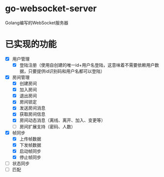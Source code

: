 # go-websocket-server
Golang编写的WebSocket服务器

# 已实现的功能
- [x] 用户管理
    - [x] 登陆注册（使用自创建的唯一id+用户名登陆，这意味着不需要依赖用户数据，只要提供id识别码和用户名都可以登陆） 
- [x] 房间管理
    - [x] 创建房间
    - [x] 加入房间
    - [x] 退出房间
    - [x] 房间锁定
    - [x] 发送房间消息
    - [x] 获取房间信息
    - [x] 房间动态消息（离线、离开、加入、变更等）
    - [ ] 房间扩展支持（密码、人数）
- [x] 帧同步
    - [x] 上传帧数据
    - [x] 下发帧数据
    - [x] 启动帧同步
    - [x] 停止帧同步
- [ ] 状态同步
- [ ] 匹配
